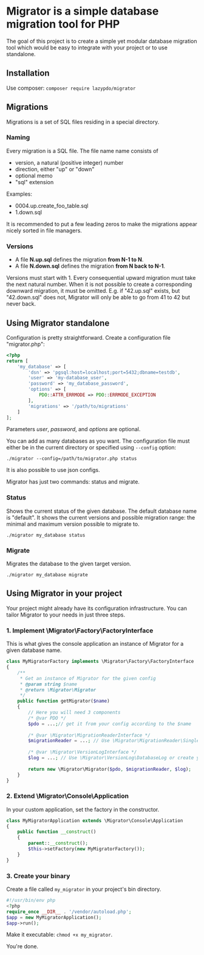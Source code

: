 # Migrator is a simple database migration tool for PHP
The goal of this project is to create a simple yet modular database migration tool 
which would be easy to integrate with your project or to use standalone.

## Installation
Use composer: `composer require lazypdo/migrator`

## Migrations
Migrations is a set of SQL files residing in a special directory.

### Naming
Every migration is a SQL file. The file name name consists of
- version, a natural (positive integer) number
- direction, either "up" or "down"
- optional memo
- "sql" extension

Examples:
- 0004.up.create_foo_table.sql
- 1.down.sql

It is recommended to put a few leading zeros to make the migrations appear nicely sorted in file managers.

### Versions
* A file **N.up.sql** defines the migration **from N-1 to N**. 
* A file **N.down.sql** defines the migration **from N back to N-1**.

Versions must start with 1. Every consequential upward migration must take the next natural number. 
When it is not possible to create a corresponding downward migration, it must be omitted. 
E.g. if "42.up.sql" exists, but "42.down.sql" does not, Migrator will only be able to go from 41 to 42 but never back.

## Using Migrator standalone

Configuration is pretty straightforward. 
Create a configuration file "migrator.php":

```php
<?php
return [
    'my_database' => [
        'dsn' => 'pgsql:host=localhost;port=5432;dbname=testdb',
        'user' => 'my-database_user',
        'password' => 'my_database_password',
        'options' => [
            PDO::ATTR_ERRMODE => PDO::ERRMODE_EXCEPTION
        ],
        'migrations' => '/path/to/migrations'
    ]
];
```

Parameters _user_, _password_, and _options_ are optional.

You can add as many databases as you want. The configuration file must
either be in the current directory or specified using `--config` option:

`./migrator --config=/path/to/migrator.php status`

It is also possible to use json configs.

Migrator has just two commands: status and migrate.

### Status
Shows the current status of the given database. The default database
name is "default". It shows the current versions and possible migration
range: the minimal and maximum version possible to migrate to.

`./migrator my_database status`

### Migrate
Migrates the database to the given target version.

`./migrator my_database migrate`

## Using Migrator in your project
Your project might already have its configuration infrastructure.
You can tailor Migrator to your needs in just three steps.

### 1. Implement \Migrator\Factory\FactoryInterface
This is what gives the console application an instance of Migrator for
a given database name.

```php
class MyMigratorFactory implements \Migrator\Factory\FactoryInterface
{
    /**
     * Get an instance of Migrator for the given config
     * @param string $name
     * @return \Migrator\Migrator
     */
    public function getMigrator($name)
    {
        // Here you will need 3 components
        /* @var PDO */
        $pdo = ...;// get it from your config according to the $name
        
        /* @var \Migrator\MigrationReaderInterface */
        $migrationReader = ...; // Use \Migrator\MigrationReader\SingleFolderCallbackMigrationReader or create your own
        
        /* @var \Migrator\VersionLogInterface */
        $log = ...; // Use \Migrator\VersionLog\DatabaseLog or create your own
        
        return new \Migrator\Migrator($pdo, $migrationReader, $log);
    }
}
```

### 2. Extend \Migrator\Console\Application
In your custom application, set the factory in the constructor.

```php
class MyMigratorApplication extends \Migrator\Console\Application
{
    public function __construct()
    {
        parent::__construct();
        $this->setFactory(new MyMigratorFactory());
    }
}
```

### 3. Create your binary
Create a file called `my_migrator` in your project's bin directory.

```php
#!/usr/bin/env php
<?php
require_once __DIR__ . '/vendor/autoload.php';
$app = new MyMigratorApplication();
$app->run();
```

Make it executable: `chmod +x my_migrator`.

You're done.
